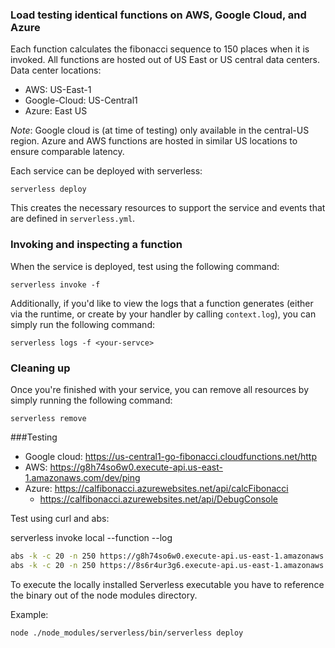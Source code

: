 ### Load testing identical functions on AWS, Google Cloud, and Azure

Each function calculates the fibonacci sequence to 150 places when it is invoked. All functions are hosted out of US East or US central data centers. Data center locations:

* AWS: US-East-1
* Google-Cloud: US-Central1 
* Azure: East US

*Note*: Google cloud is (at time of testing) only available in the central-US region. Azure and AWS functions are hosted in similar US locations to ensure comparable latency.   

Each service can be deployed with serverless: 

```shell
serverless deploy
```

This creates the necessary resources to support the service and events that are defined in `serverless.yml`.

### Invoking and inspecting a function

When the service is deployed, test using the following command:

```shell
serverless invoke -f 
```

Additionally, if you'd like to view the logs that a function generates (either via the runtime, or create by your handler by calling `context.log`), you can simply run the following command:

```shell
serverless logs -f <your-servce>
```

### Cleaning up

Once you're finished with your service, you can remove all resources by simply running the following command:

```shell
serverless remove
```

###Testing
* Google cloud: https://us-central1-go-fibonacci.cloudfunctions.net/http
* AWS: https://g8h74so6w0.execute-api.us-east-1.amazonaws.com/dev/ping
* Azure: https://calfibonacci.azurewebsites.net/api/calcFibonacci
    - https://calfibonacci.azurewebsites.net/api/DebugConsole

Test using curl and abs: 

serverless invoke local --function <your-service> --log

```bash
abs -k -c 20 -n 250 https://g8h74so6w0.execute-api.us-east-1.amazonaws.com/dev/ping
abs -k -c 20 -n 250 https://8s6r4ur3g6.execute-api.us-east-1.amazonaws.com/dev/ping

```

To execute the locally installed Serverless executable you have to reference the binary out of the node modules directory.

Example:

```bash
node ./node_modules/serverless/bin/serverless deploy

```

